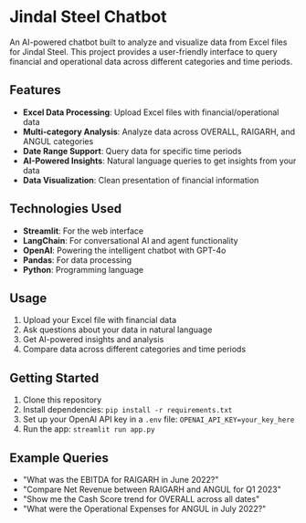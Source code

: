 # Jindal Steel Chatbot

An AI-powered chatbot built to analyze and visualize data from Excel files for Jindal Steel. This project provides a user-friendly interface to query financial and operational data across different categories and time periods.

## Features

- **Excel Data Processing**: Upload Excel files with financial/operational data
- **Multi-category Analysis**: Analyze data across OVERALL, RAIGARH, and ANGUL categories
- **Date Range Support**: Query data for specific time periods
- **AI-Powered Insights**: Natural language queries to get insights from your data
- **Data Visualization**: Clean presentation of financial information

## Technologies Used

- **Streamlit**: For the web interface
- **LangChain**: For conversational AI and agent functionality
- **OpenAI**: Powering the intelligent chatbot with GPT-4o
- **Pandas**: For data processing
- **Python**: Programming language

## Usage

1. Upload your Excel file with financial data
2. Ask questions about your data in natural language
3. Get AI-powered insights and analysis
4. Compare data across different categories and time periods

## Getting Started

1. Clone this repository
2. Install dependencies: `pip install -r requirements.txt`
3. Set up your OpenAI API key in a `.env` file: `OPENAI_API_KEY=your_key_here`
4. Run the app: `streamlit run app.py`

## Example Queries

- "What was the EBITDA for RAIGARH in June 2022?"
- "Compare Net Revenue between RAIGARH and ANGUL for Q1 2023"
- "Show me the Cash Score trend for OVERALL across all dates"
- "What were the Operational Expenses for ANGUL in July 2022?" 